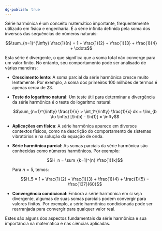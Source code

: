 ```yaml
---
dg-publish: true
---
```

Série harmônica é um conceito matemático importante, frequentemente utilizado em física e engenharia. É a série infinita definida pela soma dos inversos das sequências de números naturais:

$$\sum_{n=1}^{\infty} \frac{1}{n} = 1 + \frac{1}{2} + \frac{1}{3} + \frac{1}{4} + \cdots$$

Esta série é divergente, o que significa que a soma total não converge para um valor finito. No entanto, seu comportamento pode ser analisado de várias maneiras:

- **Crescimento lento**: A soma parcial da série harmônica cresce muito lentamente. Por exemplo, a soma dos primeiros 100 milhões de termos é apenas cerca de 23.
- **Teste do logaritmo natural**: Um teste útil para determinar a divergência da série harmônica é o teste do logaritmo natural:

  $$\sum_{n=1}^{\infty} \frac{1}{n} > \int_1^{\infty} \frac{1}{x} dx = \lim_{b \to \infty} [\ln(b) - \ln(1)] = \infty$$

- **Aplicações em física**: A série harmônica aparece em diversos contextos físicos, como na descrição do comportamento de sistemas vibratórios e na solução da equação de onda.
- **Série harmônica parcial**: As somas parciais da série harmônica são conhecidas como números harmônicos. Por exemplo:

  $$H_n = \sum_{k=1}^{n} \frac{1}{k}$$

  Para $n = 5$, temos:

  $$H_5 = 1 + \frac{1}{2} + \frac{1}{3} + \frac{1}{4} + \frac{1}{5} = \frac{137}{60}$$

- **Convergência condicional**: Embora a série harmônica em si seja divergente, algumas de suas somas parciais podem convergir para valores finitos. Por exemplo, a série harmônica condicionada pode ser rearranjada para convergir para qualquer valor real.

Estes são alguns dos aspectos fundamentais da série harmônica e sua importância na matemática e nas ciências aplicadas.
